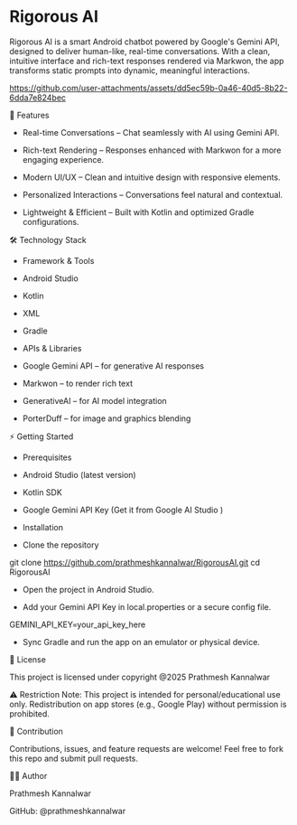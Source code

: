 # Rigorous AI
Rigorous AI is a smart Android chatbot powered by Google's Gemini API, designed to deliver human-like, real-time conversations.
With a clean, intuitive interface and rich-text responses rendered via Markwon, the app transforms static prompts into dynamic, meaningful interactions.

https://github.com/user-attachments/assets/dd5ec59b-0a46-40d5-8b22-6dda7e824bec


🚀 Features

* Real-time Conversations – Chat seamlessly with AI using Gemini API.

* Rich-text Rendering – Responses enhanced with Markwon for a more engaging experience.

* Modern UI/UX – Clean and intuitive design with responsive elements.

* Personalized Interactions – Conversations feel natural and contextual.

* Lightweight & Efficient – Built with Kotlin and optimized Gradle configurations.

🛠️ Technology Stack

* Framework & Tools

* Android Studio

* Kotlin

* XML

* Gradle

* APIs & Libraries

* Google Gemini API
 – for generative AI responses

* Markwon
 – to render rich text

* GenerativeAI
 – for AI model integration

* PorterDuff – for image and graphics blending

⚡ Getting Started
* Prerequisites

* Android Studio (latest version)

* Kotlin SDK

* Google Gemini API Key (Get it from Google AI Studio
)

* Installation

* Clone the repository

git clone https://github.com/prathmeshkannalwar/RigorousAI.git
cd RigorousAI


* Open the project in Android Studio.

* Add your Gemini API Key in local.properties or a secure config file.

GEMINI_API_KEY=your_api_key_here

* Sync Gradle and run the app on an emulator or physical device.

📜 License

This project is licensed under copyright @2025 Prathmesh Kannalwar

⚠️ Restriction Note: This project is intended for personal/educational use only. Redistribution on app stores (e.g., Google Play) without permission is prohibited.

🤝 Contribution

Contributions, issues, and feature requests are welcome!
Feel free to fork this repo and submit pull requests.

👨‍💻 Author

Prathmesh Kannalwar

GitHub: @prathmeshkannalwar

